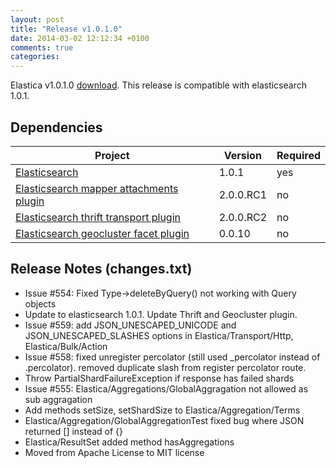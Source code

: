 ```yaml
---
layout: post
title: "Release v1.0.1.0"
date: 2014-03-02 12:12:34 +0100
comments: true
categories: 
---
```



Elastica v1.0.1.0 [download](https://github.com/ruflin/Elastica/tree/v1.0.1.0). This release is compatible with elasticsearch 1.0.1.

## Dependencies

| Project | Version | Required |
|---------|---------|----------|
|[Elasticsearch](https://github.com/elasticsearch/elasticsearch/tree/v1.0.1)| 1.0.1 | yes
|[Elasticsearch mapper attachments plugin](https://github.com/elasticsearch/elasticsearch-mapper-attachments/tree/v2.0.0.RC1)|2.0.0.RC1|no
|[Elasticsearch thrift transport plugin](https://github.com/elasticsearch/elasticsearch-transport-thrift/tree/v2.0.0.RC2)|2.0.0.RC2|no
|[Elasticsearch geocluster facet plugin](https://github.com/zenobase/geocluster-facet/tree/0.0.10)|0.0.10|no



## Release Notes (changes.txt)


* Issue #554: Fixed Type->deleteByQuery() not working with Query objects
* Update to elasticsearch 1.0.1. Update Thrift and Geocluster plugin.
* Issue #559: add JSON_UNESCAPED_UNICODE and JSON_UNESCAPED_SLASHES options in Elastica/Transport/Http, Elastica/Bulk/Action
* Issue #558: fixed unregister percolator (still used _percolator instead of .percolator). removed duplicate slash from register percolator route.
* Throw PartialShardFailureException if response has failed shards
* Issue #555: Elastica/Aggregations/GlobalAggragation not allowed as sub aggragation
* Add methods setSize, setShardSize to Elastica/Aggregation/Terms
* Elastica/Aggregation/GlobalAggregationTest fixed bug where JSON returned [] instead of {}
* Elastica/ResultSet added method hasAggregations
* Moved from Apache License to MIT license